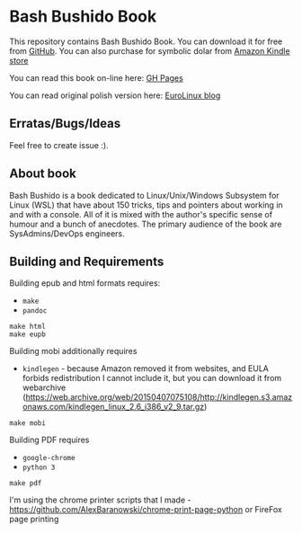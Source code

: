 # Bash Bushido Book

This repository contains Bash Bushido Book. You can download it for free from
[GitHub](https://github.com/AlexBaranowski/bash-bushido-book/releases). You can also
purchase for symbolic dolar from [Amazon Kindle store](https://www.amazon.com/dp/B082Z65LCD)


You can read this book on-line here: [GH Pages](https://alexbaranowski.github.io/bash-bushido-book/)

You can read original polish version here: [EuroLinux blog](https://pl.euro-linux.com/blog/tag/s-bash-bushido/)

## Erratas/Bugs/Ideas

Feel free to create issue :).

## About book

Bash Bushido is a book dedicated to Linux/Unix/Windows Subsystem for Linux
(WSL) that have about 150 tricks, tips and pointers about working in and with a
console. All of it is mixed with the author's specific sense of humour and a
bunch of anecdotes. The primary audience of the book are SysAdmins/DevOps
engineers.

## Building and Requirements

Building epub and html formats requires:

- `make`
- `pandoc` 

```
make html
make eupb
```


Building mobi additionally requires

- `kindlegen` - because Amazon removed it from websites, and EULA forbids redistribution I cannot include it, but you can download it from webarchive (https://web.archive.org/web/20150407075108/http://kindlegen.s3.amazonaws.com/kindlegen_linux_2.6_i386_v2_9.tar.gz)

```
make mobi
```

Building PDF requires

- `google-chrome`
- `python 3`

```
make pdf
```

I'm using the chrome printer scripts that I made - https://github.com/AlexBaranowski/chrome-print-page-python or FireFox page printing
